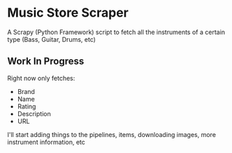 # Music Store Scraper
A Scrapy (Python Framework) script to fetch all the instruments of a certain type (Bass, Guitar, Drums, etc)

## Work In Progress
Right now only fetches:
- Brand
- Name
- Rating
- Description
- URL


I'll start adding things to the pipelines, items, downloading images, more instrument information, etc
